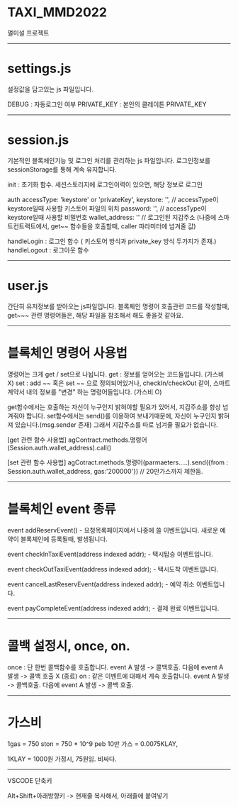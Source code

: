 # TAXI_MMD2022
멀미설 프로젝트

-------------------------------------------------------------------
# settings.js
설정값을 담고있는 js 파일입니다.

DEBUG : 자동로그인 여부
PRIVATE_KEY : 본인의 클레이튼 PRIVATE_KEY

-------------------------------------------------------------------
# session.js
기본적인 블록체인기능 및 로그인 처리를 관리하는 js 파일입니다.
로그인정보를 sessionStorage를 통해 계속 유지합니다.

init : 초기화 함수. 세션스토리지에 로그인이력이 있으면, 해당 정보로 로그인

auth 
    accessType: 'keystore' or 'privateKey',
    keystore: '', // accessType이 keystore일때 사용할 키스토어 파일의 위치
    password: '', // accessType이 keystore일때 사용할 비밀번호
    wallet_address: '' // 로그인된 지갑주소 (나중에 스마트컨트랙트에서, get~~ 함수들을 호출할때, caller 파라미터에 넘겨줄 값)

handleLogin : 로그인 함수 ( 키스토어 방식과 private_key 방식 두가지가 존재.)
handleLogout : 로그아웃 함수

---------------------------------------------------------------------
# user.js
간단히 유저정보를 받아오는 js파일입니다.
블록체인 명령어 호출관련 코드를 작성할때, get~~~ 관련 명령어들은, 해당 파일을 참조해서 해도 좋을것 같아요.

-------------------------------------------------------------------------------------------------
# 블록체인 명령어 사용법

명령어는 크게 get / set으로 나뉩니다.
get : 정보를 얻어오는 코드들입니다. (가스비 X)
set : add ~~ 혹은 set ~~ 으로 정의되어있거나, checkIn/checkOut 같이, 스마트계약서 내의 정보를 "변경" 하는 명령어들입니다. (가스비 O)

get함수에서는 호출하는 자신이 누구인지 밝혀야할 필요가 있어서, 지갑주소를 항상 넘겨줘야 합니다.
set함수에서는 send()를 이용하여 보내기때문에, 자신이 누구인지 밝혀져 있습니다.(msg.sender 존재) 그래서 지갑주소를 따로 넘겨줄 필요가 없습니다.

[get 관련 함수 사용법]
agContract.methods.명령어(Session.auth.wallet_address).call()

[set 관련 함수 사용법]
agCotract.methods.명령어(parmaeters.....).send({from : Session.auth.wallet_address, gas:'200000'})  // 20만가스까지 제한둠.

--------------------------------------------------------------------------------------------------
# 블록체인 event 종류
event addReservEvent()
    - 요청목록페이지에서 나중에 쓸 이벤트입니다. 새로운 예약이 블록체인에 등록될때, 발생됩니다.

event checkInTaxiEvent(address indexed addr);
    - 택시탑승 이벤트입니다.

event checkOutTaxiEvent(address indexed addr);
    - 택시도착 이벤트입니다.

event cancelLastReservEvent(address indexed addr);
    - 예약 취소 이벤트입니다.

event payCompleteEvent(address indexed addr);
    - 결제 완료 이벤트입니다.

--------------------------------------------------------------------------------------------------
# 콜백 설정시, once, on.

once : 단 한번 콜백함수를 호출합니다. event A 발생 -> 콜백호출.   다음에 event A 발생 -> 콜백 호출 X (종료)
on : 같은 이벤트에 대해서 계속 호출합니다. event A 발생 -> 콜백호출.   다음에 event A 발생 -> 콜백 호출.

--------------------------------------------------------------------------------------
# 가스비
1gas = 750 ston = 750 * 10^9 peb
10만 가스 = 0.0075KLAY,

1KLAY = 1000원 가정시, 75원임. 비싸다.

--------------------------------------------------------------------
VSCODE 단축키

Alt+Shift+아래방향키 -> 현재줄 복사해서, 아래줄에 붙여넣기